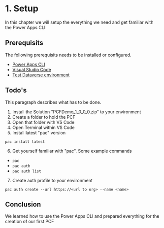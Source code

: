 # 1. Setup
In this chapter we will setup the everything we need and get familiar with the Power Apps CLI

## Prerequisits
The following prerequisits needs to be installed or configured.

- [Power Apps CLI](https://eur02.safelinks.protection.outlook.com/?url=https%3A%2F%2Fdocs.microsoft.com%2Fen-us%2Fpowerapps%2Fdeveloper%2Fcommon-data-service%2Fpowerapps-cli&data=04%7C01%7Cbenedikt.bergmann%40crmkonsulterna.se%7C746004ac0ea443af06ae08d89d08e4c6%7Cbf1275c5f48d4a0989e38eedd5102fbd%7C0%7C0%7C637432008818955345%7CUnknown%7CTWFpbGZsb3d8eyJWIjoiMC4wLjAwMDAiLCJQIjoiV2luMzIiLCJBTiI6Ik1haWwiLCJXVCI6Mn0%3D%7C1000&sdata=P6KUxo5E96t2hcnlS3bpLn5jZ6xSCEVL6b4nMD%2FEKqA%3D&reserved=0)
- [Visual Studio Code](https://code.visualstudio.com)
- [Test Dataverse environment](https://eur02.safelinks.protection.outlook.com/?url=https%3A%2F%2Fpowerapps.microsoft.com%2Fcommunityplan%2F&data=04%7C01%7Cbenedikt.bergmann%40crmkonsulterna.se%7C746004ac0ea443af06ae08d89d08e4c6%7Cbf1275c5f48d4a0989e38eedd5102fbd%7C0%7C0%7C637432008818965343%7CUnknown%7CTWFpbGZsb3d8eyJWIjoiMC4wLjAwMDAiLCJQIjoiV2luMzIiLCJBTiI6Ik1haWwiLCJXVCI6Mn0%3D%7C1000&sdata=nY7B4i4Fl8vNqmstBJ%2FtK4ujqRNtk2je2JU8szzzl9Y%3D&reserved=0)

## Todo's
This paragraph describes what has to be done.

1. Install the Solution "PCFDemo_1_0_0_0.zip" to your environment
2. Create a folder to hold the PCF
2. Open that folder with VS Code
4. Open Terminal within VS Code
5. Install latest "pac" version

`pac install latest`

6. Get yourself familiar with "pac". Some example commands

- `pac`
- `pac auth`
- `pac auth list`

7. Create auth profile to your environment

`pac auth create --url https://<url to org> --name <name>`

## Conclusion
We learned how to use the Power Apps CLI and prepared everything for the creation of our first PCF